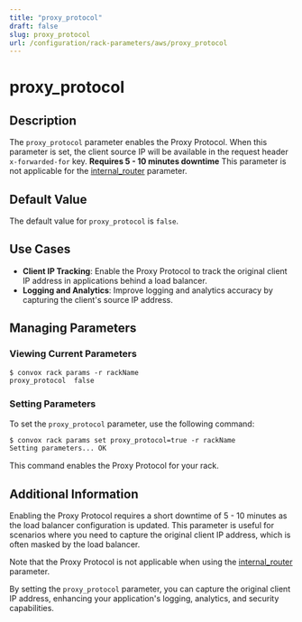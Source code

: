 ```yaml
---
title: "proxy_protocol"
draft: false
slug: proxy_protocol
url: /configuration/rack-parameters/aws/proxy_protocol
---
```


# proxy_protocol

## Description
The `proxy_protocol` parameter enables the Proxy Protocol. When this parameter is set, the client source IP will be available in the request header `x-forwarded-for` key.
**Requires 5 - 10 minutes downtime** 
This parameter is not applicable for the [internal_router](/configuration/rack-parameters/aws/internal_router) parameter.

## Default Value
The default value for `proxy_protocol` is `false`.

## Use Cases
- **Client IP Tracking**: Enable the Proxy Protocol to track the original client IP address in applications behind a load balancer.
- **Logging and Analytics**: Improve logging and analytics accuracy by capturing the client's source IP address.

## Managing Parameters

### Viewing Current Parameters
```html
$ convox rack params -r rackName
proxy_protocol  false
```

### Setting Parameters
To set the `proxy_protocol` parameter, use the following command:
```html
$ convox rack params set proxy_protocol=true -r rackName
Setting parameters... OK
```
This command enables the Proxy Protocol for your rack.

## Additional Information
Enabling the Proxy Protocol requires a short downtime of 5 - 10 minutes as the load balancer configuration is updated. This parameter is useful for scenarios where you need to capture the original client IP address, which is often masked by the load balancer.

Note that the Proxy Protocol is not applicable when using the [internal_router](/configuration/rack-parameters/aws/internal_router) parameter.

By setting the `proxy_protocol` parameter, you can capture the original client IP address, enhancing your application's logging, analytics, and security capabilities.
